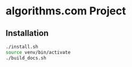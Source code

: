 # algorithms.com Project


## Installation
```bash
./install.sh
source venv/bin/activate
./build_docs.sh
